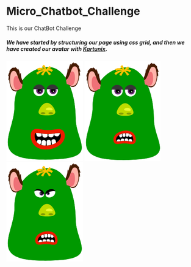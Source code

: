 # Micro_Chatbot_Challenge
This is our ChatBot Challenge

##### We have started by structuring our page using css grid, and then we have created our avatar with [Kartunix](https://www.kartunix.com/).

![welcome avatar](images/welcome-monster.png)
![frustrated avatar](images/frustrated-monster.png)
![mad avatar](images/mad-monster.png)